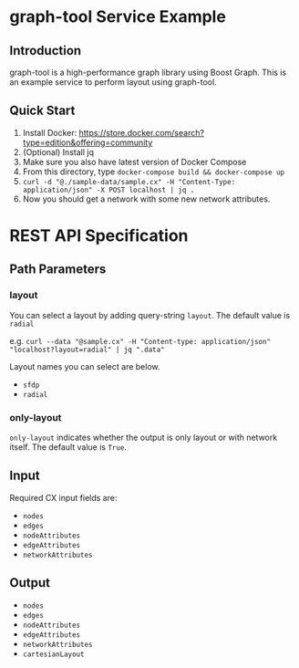 # graph-tool Service Example
## Introduction
graph-tool is a high-performance graph library using Boost Graph.  This is an example service to perform layout using graph-tool.


## Quick Start

1. Install Docker: https://store.docker.com/search?type=edition&offering=community
1. (Optional) Install jq
1. Make sure you also have latest version of Docker Compose
1. From this directory, type ```docker-compose build && docker-compose up```
1. ```curl -d "@./sample-data/sample.cx" -H "Content-Type: application/json" -X POST localhost | jq .```
1. Now you should get a network with some new network attributes.




# REST API Specification

## Path Parameters
### layout
You can select a layout by adding query-string `layout`.
The default value is `radial`

e.g. 
` curl --data "@sample.cx" -H "Content-type: application/json" "localhost?layout=radial" | jq ".data" 
`

Layout names you can select are below.
- `sfdp`
- `radial`

### only-layout
`only-layout` indicates whether the output is only layout or with network itself.
The default value is `True`.


## Input
Required CX input fields are:

- `nodes`
- `edges`
- `nodeAttributes`
- `edgeAttributes`
- `networkAttributes`

## Output
- `nodes`
- `edges`
- `nodeAttributes`
- `edgeAttributes`
- `networkAttributes`
- `cartesianLayout`

